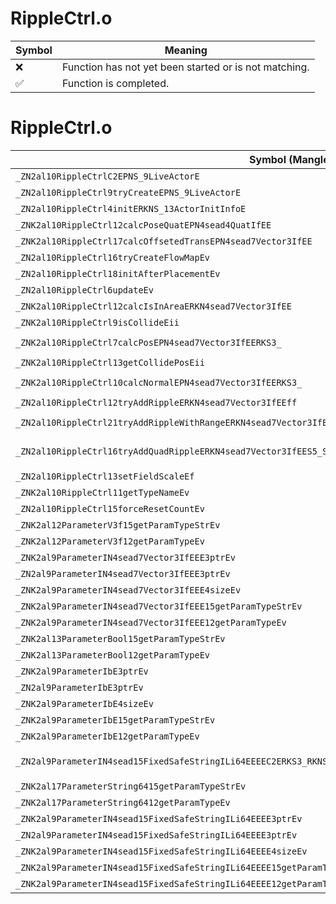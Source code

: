 # RippleCtrl.o
| Symbol | Meaning 
| ------------- | ------------- 
| :x: | Function has not yet been started or is not matching. 
| :white_check_mark: | Function is completed. 


# RippleCtrl.o
| Symbol (Mangled) | Symbol (Demangled) | Decompiled? |
| ------------- |  ------------- | ------------- |
| `_ZN2al10RippleCtrlC2EPNS_9LiveActorE` | `al::RippleCtrl::RippleCtrl(al::LiveActor *)` | :x: |
| `_ZN2al10RippleCtrl9tryCreateEPNS_9LiveActorE` | `al::RippleCtrl::tryCreate(al::LiveActor *)` | :x: |
| `_ZN2al10RippleCtrl4initERKNS_13ActorInitInfoE` | `al::RippleCtrl::init(al::ActorInitInfo const&)` | :x: |
| `_ZNK2al10RippleCtrl12calcPoseQuatEPN4sead4QuatIfEE` | `al::RippleCtrl::calcPoseQuat(sead::Quat<float> *)const` | :x: |
| `_ZNK2al10RippleCtrl17calcOffsetedTransEPN4sead7Vector3IfEE` | `al::RippleCtrl::calcOffsetedTrans(sead::Vector3<float> *)const` | :x: |
| `_ZN2al10RippleCtrl16tryCreateFlowMapEv` | `al::RippleCtrl::tryCreateFlowMap(void)` | :x: |
| `_ZN2al10RippleCtrl18initAfterPlacementEv` | `al::RippleCtrl::initAfterPlacement(void)` | :x: |
| `_ZN2al10RippleCtrl6updateEv` | `al::RippleCtrl::update(void)` | :x: |
| `_ZNK2al10RippleCtrl12calcIsInAreaERKN4sead7Vector3IfEE` | `al::RippleCtrl::calcIsInArea(sead::Vector3<float> const&)const` | :x: |
| `_ZNK2al10RippleCtrl9isCollideEii` | `al::RippleCtrl::isCollide(int,int)const` | :x: |
| `_ZNK2al10RippleCtrl7calcPosEPN4sead7Vector3IfEERKS3_` | `al::RippleCtrl::calcPos(sead::Vector3<float> *,sead::Vector3<float> const&)const` | :x: |
| `_ZNK2al10RippleCtrl13getCollidePosEii` | `al::RippleCtrl::getCollidePos(int,int)const` | :x: |
| `_ZNK2al10RippleCtrl10calcNormalEPN4sead7Vector3IfEERKS3_` | `al::RippleCtrl::calcNormal(sead::Vector3<float> *,sead::Vector3<float> const&)const` | :x: |
| `_ZN2al10RippleCtrl12tryAddRippleERKN4sead7Vector3IfEEff` | `al::RippleCtrl::tryAddRipple(sead::Vector3<float> const&,float,float)` | :x: |
| `_ZN2al10RippleCtrl21tryAddRippleWithRangeERKN4sead7Vector3IfEEffff` | `al::RippleCtrl::tryAddRippleWithRange(sead::Vector3<float> const&,float,float,float,float)` | :x: |
| `_ZN2al10RippleCtrl16tryAddQuadRippleERKN4sead7Vector3IfEES5_S5_S5_f` | `al::RippleCtrl::tryAddQuadRipple(sead::Vector3<float> const&,sead::Vector3<float> const&,sead::Vector3<float> const&,sead::Vector3<float> const&,float)` | :x: |
| `_ZN2al10RippleCtrl13setFieldScaleEf` | `al::RippleCtrl::setFieldScale(float)` | :x: |
| `_ZNK2al10RippleCtrl11getTypeNameEv` | `al::RippleCtrl::getTypeName(void)const` | :x: |
| `_ZN2al10RippleCtrl15forceResetCountEv` | `al::RippleCtrl::forceResetCount(void)` | :x: |
| `_ZNK2al12ParameterV3f15getParamTypeStrEv` | `al::ParameterV3f::getParamTypeStr(void)const` | :x: |
| `_ZNK2al12ParameterV3f12getParamTypeEv` | `al::ParameterV3f::getParamType(void)const` | :x: |
| `_ZNK2al9ParameterIN4sead7Vector3IfEEE3ptrEv` | `al::Parameter<sead::Vector3<float>>::ptr(void)const` | :x: |
| `_ZN2al9ParameterIN4sead7Vector3IfEEE3ptrEv` | `al::Parameter<sead::Vector3<float>>::ptr(void)` | :x: |
| `_ZNK2al9ParameterIN4sead7Vector3IfEEE4sizeEv` | `al::Parameter<sead::Vector3<float>>::size(void)const` | :x: |
| `_ZNK2al9ParameterIN4sead7Vector3IfEEE15getParamTypeStrEv` | `al::Parameter<sead::Vector3<float>>::getParamTypeStr(void)const` | :x: |
| `_ZNK2al9ParameterIN4sead7Vector3IfEEE12getParamTypeEv` | `al::Parameter<sead::Vector3<float>>::getParamType(void)const` | :x: |
| `_ZNK2al13ParameterBool15getParamTypeStrEv` | `al::ParameterBool::getParamTypeStr(void)const` | :x: |
| `_ZNK2al13ParameterBool12getParamTypeEv` | `al::ParameterBool::getParamType(void)const` | :x: |
| `_ZNK2al9ParameterIbE3ptrEv` | `al::Parameter<bool>::ptr(void)const` | :x: |
| `_ZN2al9ParameterIbE3ptrEv` | `al::Parameter<bool>::ptr(void)` | :x: |
| `_ZNK2al9ParameterIbE4sizeEv` | `al::Parameter<bool>::size(void)const` | :x: |
| `_ZNK2al9ParameterIbE15getParamTypeStrEv` | `al::Parameter<bool>::getParamTypeStr(void)const` | :x: |
| `_ZNK2al9ParameterIbE12getParamTypeEv` | `al::Parameter<bool>::getParamType(void)const` | :x: |
| `_ZN2al9ParameterIN4sead15FixedSafeStringILi64EEEEC2ERKS3_RKNS1_14SafeStringBaseIcEESA_SA_PNS_12ParameterObjEb` | `al::Parameter<sead::FixedSafeString<64>>::Parameter(sead::FixedSafeString<64> const&,sead::SafeStringBase<char> const&,sead::SafeStringBase<char> const&,sead::SafeStringBase<char> const&,al::ParameterObj *,bool)` | :x: |
| `_ZNK2al17ParameterString6415getParamTypeStrEv` | `al::ParameterString64::getParamTypeStr(void)const` | :x: |
| `_ZNK2al17ParameterString6412getParamTypeEv` | `al::ParameterString64::getParamType(void)const` | :x: |
| `_ZNK2al9ParameterIN4sead15FixedSafeStringILi64EEEE3ptrEv` | `al::Parameter<sead::FixedSafeString<64>>::ptr(void)const` | :x: |
| `_ZN2al9ParameterIN4sead15FixedSafeStringILi64EEEE3ptrEv` | `al::Parameter<sead::FixedSafeString<64>>::ptr(void)` | :x: |
| `_ZNK2al9ParameterIN4sead15FixedSafeStringILi64EEEE4sizeEv` | `al::Parameter<sead::FixedSafeString<64>>::size(void)const` | :x: |
| `_ZNK2al9ParameterIN4sead15FixedSafeStringILi64EEEE15getParamTypeStrEv` | `al::Parameter<sead::FixedSafeString<64>>::getParamTypeStr(void)const` | :x: |
| `_ZNK2al9ParameterIN4sead15FixedSafeStringILi64EEEE12getParamTypeEv` | `al::Parameter<sead::FixedSafeString<64>>::getParamType(void)const` | :x: |
